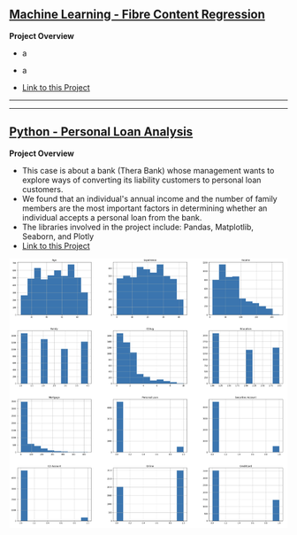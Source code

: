 ## [Machine Learning - Fibre Content Regression](https://ewang58.github.io/ML-Fibre-Regression/)

**Project Overview**

-  a

- a

- [Link to this Project](https://ewang58.github.io/ML-Fibre-Regression/)

  

---

---



## [Python - Personal Loan Analysis](https://ewang58.github.io/Personal-Loan-Analysis/)



**Project Overview**

- This case is about a bank (Thera Bank) whose management wants to explore ways of converting its liability customers to personal loan customers.
- We found that an individual's annual income and the number of family members are the most important factors in determining whether an individual accepts a personal loan from the bank.
- The libraries involved in the project include: Pandas, Matplotlib, Seaborn, and Plotly
- [Link to this Project](https://ewang58.github.io/Personal-Loan-Analysis/)



![histogram](images/histogram.png)
